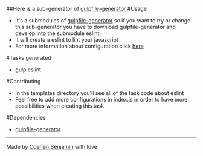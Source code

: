 ##Here is a sub-generator of [gulpfile-generator](https://github.com/bnjjj/gulpfile-generator)
#Usage
+ It's a submodules of [gulpfile-generator](https://github.com/bnjjj/gulpfile-generator) so if you want to try or change this sub-generator you have to download gulpfile-generator and develop into the submodule eslint
+ It will create a eslint to lint your javascript
+ For more information about configuration click [here](https://www.npmjs.com/package/gulp-eslint)

#Tasks generated
+ gulp eslint

#Contributing
+ In the templates directory you'll see all of the task code about eslint
+ Feel free to add more configurations in index.js in order to have more possibilities when creating this task

#Dependencies
+ [gulpfile-generator](https://github.com/bnjjj/gulpfile-generator)

-------------

Made by [Coenen Benjamin](https://twitter.com/BnJ25) with love
